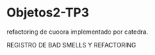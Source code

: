 # Objetos2-TP3
refactoring de cuoora implementado por catedra.

REGISTRO DE BAD SMELLS Y REFACTORING
